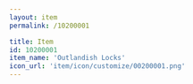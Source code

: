 ```yaml
---
layout: item
permalink: /10200001

title: Item
id: 10200001
item_name: 'Outlandish Locks'
icon_url: 'item/icon/customize/00200001.png'
---
```

